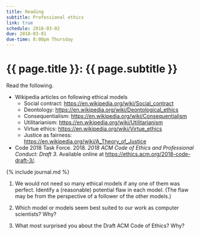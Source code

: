 ```yaml
---
title: Reading
subtitle: Professional ethics
link: true
schedule: 2018-03-02
due: 2018-03-01
due-time: 8:00pm Thursday
---
```

# {{ page.title }}: {{ page.subtitle }}

Read the following.

* Wikipedia articles on following ethical models
    * Social contract: <https://en.wikipedia.org/wiki/Social_contract>
    * Deontology: <https://en.wikipedia.org/wiki/Deontological_ethics>
    * Consequentialism: <https://en.wikipedia.org/wiki/Consequentialism>
    * Utilitarianism: <https://en.wikipedia.org/wiki/Utilitarianism>
    * Virtue ethics: <https://en.wikipedia.org/wiki/Virtue_ethics>
    * Justice as fairness: <https://en.wikipedia.org/wiki/A_Theory_of_Justice>
* Code 2018 Task Force. 2018. _2018 ACM Code of Ethics
  and Professional Conduct: Draft 3_.  Available online at 
  <https://ethics.acm.org/2018-code-draft-3/>.

{% include journal.md %}

1. We would not need so many ethical models if any one of them was perfect.
Identify a (reasonable) potential flaw in each model.  (The flaw may be from
the perspective of a follower of the other models.)

2. Which model or models seem best suited to our work as computer scientists?
Why?

3. What most surprised you about the Draft ACM Code of Ethics?  Why?
